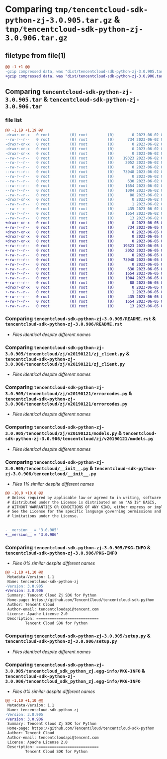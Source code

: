 # Comparing `tmp/tencentcloud-sdk-python-zj-3.0.905.tar.gz` & `tmp/tencentcloud-sdk-python-zj-3.0.906.tar.gz`

## filetype from file(1)

```diff
@@ -1 +1 @@
-gzip compressed data, was "dist/tencentcloud-sdk-python-zj-3.0.905.tar", last modified: Fri Jun  2 00:45:13 2023, max compression
+gzip compressed data, was "dist/tencentcloud-sdk-python-zj-3.0.906.tar", last modified: Mon Jun  5 00:47:26 2023, max compression
```

## Comparing `tencentcloud-sdk-python-zj-3.0.905.tar` & `tencentcloud-sdk-python-zj-3.0.906.tar`

### file list

```diff
@@ -1,19 +1,19 @@
-drwxr-xr-x   0 root         (0) root         (0)        0 2023-06-02 00:45:13.000000 tencentcloud-sdk-python-zj-3.0.905/
--rw-r--r--   0 root         (0) root         (0)      734 2023-06-02 00:45:13.000000 tencentcloud-sdk-python-zj-3.0.905/README.rst
-drwxr-xr-x   0 root         (0) root         (0)        0 2023-06-02 00:45:13.000000 tencentcloud-sdk-python-zj-3.0.905/tencentcloud/
-drwxr-xr-x   0 root         (0) root         (0)        0 2023-06-02 00:45:13.000000 tencentcloud-sdk-python-zj-3.0.905/tencentcloud/zj/
-drwxr-xr-x   0 root         (0) root         (0)        0 2023-06-02 00:45:13.000000 tencentcloud-sdk-python-zj-3.0.905/tencentcloud/zj/v20190121/
--rw-r--r--   0 root         (0) root         (0)    19323 2023-06-02 00:45:13.000000 tencentcloud-sdk-python-zj-3.0.905/tencentcloud/zj/v20190121/zj_client.py
--rw-r--r--   0 root         (0) root         (0)     2052 2023-06-02 00:45:13.000000 tencentcloud-sdk-python-zj-3.0.905/tencentcloud/zj/v20190121/errorcodes.py
--rw-r--r--   0 root         (0) root         (0)        0 2023-06-02 00:45:13.000000 tencentcloud-sdk-python-zj-3.0.905/tencentcloud/zj/v20190121/__init__.py
--rw-r--r--   0 root         (0) root         (0)    73948 2023-06-02 00:45:13.000000 tencentcloud-sdk-python-zj-3.0.905/tencentcloud/zj/v20190121/models.py
--rw-r--r--   0 root         (0) root         (0)        0 2023-06-02 00:45:13.000000 tencentcloud-sdk-python-zj-3.0.905/tencentcloud/zj/__init__.py
--rw-r--r--   0 root         (0) root         (0)      630 2023-06-02 00:45:13.000000 tencentcloud-sdk-python-zj-3.0.905/tencentcloud/__init__.py
--rw-r--r--   0 root         (0) root         (0)     1654 2023-06-02 00:45:13.000000 tencentcloud-sdk-python-zj-3.0.905/PKG-INFO
--rw-r--r--   0 root         (0) root         (0)     1004 2023-06-02 00:45:13.000000 tencentcloud-sdk-python-zj-3.0.905/setup.py
--rw-r--r--   0 root         (0) root         (0)       88 2023-06-02 00:45:13.000000 tencentcloud-sdk-python-zj-3.0.905/setup.cfg
-drwxr-xr-x   0 root         (0) root         (0)        0 2023-06-02 00:45:13.000000 tencentcloud-sdk-python-zj-3.0.905/tencentcloud_sdk_python_zj.egg-info/
--rw-r--r--   0 root         (0) root         (0)        1 2023-06-02 00:45:13.000000 tencentcloud-sdk-python-zj-3.0.905/tencentcloud_sdk_python_zj.egg-info/dependency_links.txt
--rw-r--r--   0 root         (0) root         (0)      435 2023-06-02 00:45:13.000000 tencentcloud-sdk-python-zj-3.0.905/tencentcloud_sdk_python_zj.egg-info/SOURCES.txt
--rw-r--r--   0 root         (0) root         (0)     1654 2023-06-02 00:45:13.000000 tencentcloud-sdk-python-zj-3.0.905/tencentcloud_sdk_python_zj.egg-info/PKG-INFO
--rw-r--r--   0 root         (0) root         (0)       13 2023-06-02 00:45:13.000000 tencentcloud-sdk-python-zj-3.0.905/tencentcloud_sdk_python_zj.egg-info/top_level.txt
+drwxr-xr-x   0 root         (0) root         (0)        0 2023-06-05 00:47:26.000000 tencentcloud-sdk-python-zj-3.0.906/
+-rw-r--r--   0 root         (0) root         (0)      734 2023-06-05 00:47:26.000000 tencentcloud-sdk-python-zj-3.0.906/README.rst
+drwxr-xr-x   0 root         (0) root         (0)        0 2023-06-05 00:47:26.000000 tencentcloud-sdk-python-zj-3.0.906/tencentcloud/
+drwxr-xr-x   0 root         (0) root         (0)        0 2023-06-05 00:47:26.000000 tencentcloud-sdk-python-zj-3.0.906/tencentcloud/zj/
+drwxr-xr-x   0 root         (0) root         (0)        0 2023-06-05 00:47:26.000000 tencentcloud-sdk-python-zj-3.0.906/tencentcloud/zj/v20190121/
+-rw-r--r--   0 root         (0) root         (0)    19323 2023-06-05 00:47:26.000000 tencentcloud-sdk-python-zj-3.0.906/tencentcloud/zj/v20190121/zj_client.py
+-rw-r--r--   0 root         (0) root         (0)     2052 2023-06-05 00:47:26.000000 tencentcloud-sdk-python-zj-3.0.906/tencentcloud/zj/v20190121/errorcodes.py
+-rw-r--r--   0 root         (0) root         (0)        0 2023-06-05 00:47:26.000000 tencentcloud-sdk-python-zj-3.0.906/tencentcloud/zj/v20190121/__init__.py
+-rw-r--r--   0 root         (0) root         (0)    73948 2023-06-05 00:47:26.000000 tencentcloud-sdk-python-zj-3.0.906/tencentcloud/zj/v20190121/models.py
+-rw-r--r--   0 root         (0) root         (0)        0 2023-06-05 00:47:26.000000 tencentcloud-sdk-python-zj-3.0.906/tencentcloud/zj/__init__.py
+-rw-r--r--   0 root         (0) root         (0)      630 2023-06-05 00:47:26.000000 tencentcloud-sdk-python-zj-3.0.906/tencentcloud/__init__.py
+-rw-r--r--   0 root         (0) root         (0)     1654 2023-06-05 00:47:26.000000 tencentcloud-sdk-python-zj-3.0.906/PKG-INFO
+-rw-r--r--   0 root         (0) root         (0)     1004 2023-06-05 00:47:26.000000 tencentcloud-sdk-python-zj-3.0.906/setup.py
+-rw-r--r--   0 root         (0) root         (0)       88 2023-06-05 00:47:26.000000 tencentcloud-sdk-python-zj-3.0.906/setup.cfg
+drwxr-xr-x   0 root         (0) root         (0)        0 2023-06-05 00:47:26.000000 tencentcloud-sdk-python-zj-3.0.906/tencentcloud_sdk_python_zj.egg-info/
+-rw-r--r--   0 root         (0) root         (0)        1 2023-06-05 00:47:26.000000 tencentcloud-sdk-python-zj-3.0.906/tencentcloud_sdk_python_zj.egg-info/dependency_links.txt
+-rw-r--r--   0 root         (0) root         (0)      435 2023-06-05 00:47:26.000000 tencentcloud-sdk-python-zj-3.0.906/tencentcloud_sdk_python_zj.egg-info/SOURCES.txt
+-rw-r--r--   0 root         (0) root         (0)     1654 2023-06-05 00:47:26.000000 tencentcloud-sdk-python-zj-3.0.906/tencentcloud_sdk_python_zj.egg-info/PKG-INFO
+-rw-r--r--   0 root         (0) root         (0)       13 2023-06-05 00:47:26.000000 tencentcloud-sdk-python-zj-3.0.906/tencentcloud_sdk_python_zj.egg-info/top_level.txt
```

### Comparing `tencentcloud-sdk-python-zj-3.0.905/README.rst` & `tencentcloud-sdk-python-zj-3.0.906/README.rst`

 * *Files identical despite different names*

### Comparing `tencentcloud-sdk-python-zj-3.0.905/tencentcloud/zj/v20190121/zj_client.py` & `tencentcloud-sdk-python-zj-3.0.906/tencentcloud/zj/v20190121/zj_client.py`

 * *Files identical despite different names*

### Comparing `tencentcloud-sdk-python-zj-3.0.905/tencentcloud/zj/v20190121/errorcodes.py` & `tencentcloud-sdk-python-zj-3.0.906/tencentcloud/zj/v20190121/errorcodes.py`

 * *Files identical despite different names*

### Comparing `tencentcloud-sdk-python-zj-3.0.905/tencentcloud/zj/v20190121/models.py` & `tencentcloud-sdk-python-zj-3.0.906/tencentcloud/zj/v20190121/models.py`

 * *Files identical despite different names*

### Comparing `tencentcloud-sdk-python-zj-3.0.905/tencentcloud/__init__.py` & `tencentcloud-sdk-python-zj-3.0.906/tencentcloud/__init__.py`

 * *Files 1% similar despite different names*

```diff
@@ -10,8 +10,8 @@
 # Unless required by applicable law or agreed to in writing, software
 # distributed under the License is distributed on an "AS IS" BASIS,
 # WITHOUT WARRANTIES OR CONDITIONS OF ANY KIND, either express or implied.
 # See the License for the specific language governing permissions and
 # limitations under the License.
 
 
-__version__ = '3.0.905'
+__version__ = '3.0.906'
```

### Comparing `tencentcloud-sdk-python-zj-3.0.905/PKG-INFO` & `tencentcloud-sdk-python-zj-3.0.906/PKG-INFO`

 * *Files 0% similar despite different names*

```diff
@@ -1,10 +1,10 @@
 Metadata-Version: 1.1
 Name: tencentcloud-sdk-python-zj
-Version: 3.0.905
+Version: 3.0.906
 Summary: Tencent Cloud Zj SDK for Python
 Home-page: https://github.com/TencentCloud/tencentcloud-sdk-python
 Author: Tencent Cloud
 Author-email: tencentcloudapi@tencent.com
 License: Apache License 2.0
 Description: ============================
         Tencent Cloud SDK for Python
```

### Comparing `tencentcloud-sdk-python-zj-3.0.905/setup.py` & `tencentcloud-sdk-python-zj-3.0.906/setup.py`

 * *Files identical despite different names*

### Comparing `tencentcloud-sdk-python-zj-3.0.905/tencentcloud_sdk_python_zj.egg-info/PKG-INFO` & `tencentcloud-sdk-python-zj-3.0.906/tencentcloud_sdk_python_zj.egg-info/PKG-INFO`

 * *Files 0% similar despite different names*

```diff
@@ -1,10 +1,10 @@
 Metadata-Version: 1.1
 Name: tencentcloud-sdk-python-zj
-Version: 3.0.905
+Version: 3.0.906
 Summary: Tencent Cloud Zj SDK for Python
 Home-page: https://github.com/TencentCloud/tencentcloud-sdk-python
 Author: Tencent Cloud
 Author-email: tencentcloudapi@tencent.com
 License: Apache License 2.0
 Description: ============================
         Tencent Cloud SDK for Python
```

